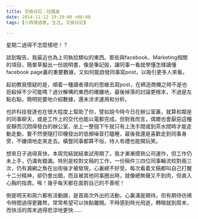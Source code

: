 ```yaml
---
title: 交換日記：找錯處
date: 2014-11-12 19:19:00 +08:00
tags: [小西灣過客, 生活, 交換日記]

---
```


  
  
星期二過得不怎麼樣吧！？  
  
談到報告，我最近也為上司執拾類似的東西。那些與facebook、Marketing相關的項目，簡單草擬出一份說明書，像是筆記般，讓同事一看就學懂怎樣讀懂facebook page裏的重要數據，又如何能啟發同事寫post，以吸引更多人來看。  
  
起初教我懷疑的是，順着一種讀者導向的思維去寫post，在締造商機之時不是也扼殺掉不少可能嗎？過分解構的東西的確離地，最後掉落的討論更根本，不過是左點右點，簡明扼要地介紹數據，還未涉求運用和分析。  
  
也許科技發達也在很大程度上幫助了你，譬如說今時今日在辦公室裏，就算和鄰座的同事聊天，或是工作上的交代也能以電郵完成。但對我而言，偶爾也會厭惡這種安靜而沉悶得發白的辦公室，坐上一整個下午就只有上洗手間或到茶水間時才能走動走動，要不然便隨打印機發出的低頻噪音打瞌睡，最後我還是喜歡走到同事身旁，不嫌煩地走來走去。橫豎同事都算不俗，待人有禮也能開玩笑。  
  
想來日子過得真快，本周完結就結束試用期了。我才漸漸摸熟公司運作，但工作仍未上手，仍滿有錯漏。特別是校對文稿的工作，一份稿件三四位同事輪流校對兩三次，仍有漏網之魚在出街後才被發現，心裏總不好受。每次看着文稿都叫自己打醒十二分精神，卻仍會出錯，而且被其他同事圈出時，就像總無聲又不到肉，但直入心胸的指責。唉！幾乎每天都在面對自己的不善呢！  
  
倒是明天和周六都有活動跟，是首兩次外出的活動，心裏滿是期待。但有期待彷彿令時間過得更難熬，常常希望可以快點離開。不時感到時光飛逝，轉眼就到周末，而快活的周末過得悲涼地更快……  
